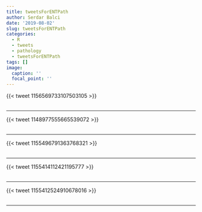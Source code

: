 ```yaml
---
title: tweetsForENTPath
author: Serdar Balci
date: '2019-08-02'
slug: tweetsForENTPath
categories:
  - R
  - tweets
  - pathology
  - tweetsForENTPath
tags: []
image:
  caption: ''
  focal_point: ''
---
```



{{< tweet 1156569733107503105 >}}
<br>
<br>
<hr>
{{< tweet 1148977555665539072 >}}
<br>
<br>
<hr>
{{< tweet 1155496791363768321 >}}
<br>
<br>
<hr>
{{< tweet 1155414112421195777 >}}
<br>
<br>
<hr>
{{< tweet 1155412524910678016 >}}
<br>
<br>
<hr>

